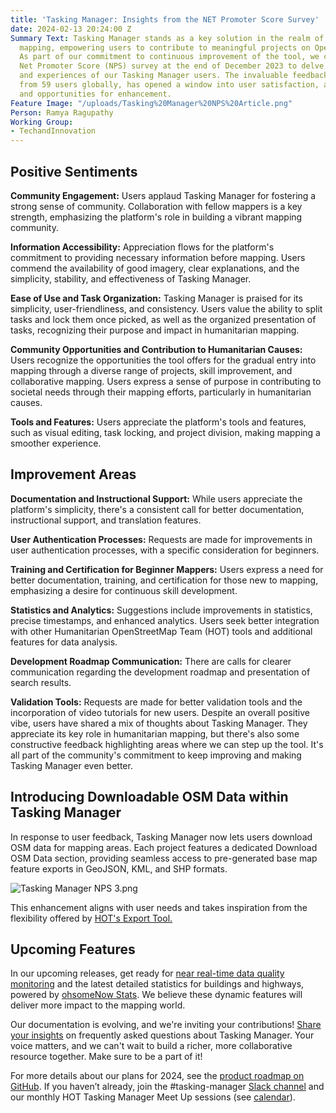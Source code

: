 ```yaml
---
title: 'Tasking Manager: Insights from the NET Promoter Score Survey'
date: 2024-02-13 20:24:00 Z
Summary Text: Tasking Manager stands as a key solution in the realm of collaborative
  mapping, empowering users to contribute to meaningful projects on OpenStreetMap.
  As part of our commitment to continuous improvement of the tool, we conducted a
  Net Promoter Score (NPS) survey at the end of December 2023 to delve into the sentiments
  and experiences of our Tasking Manager users. The invaluable feedback, received
  from 59 users globally, has opened a window into user satisfaction, areas of strength,
  and opportunities for enhancement.
Feature Image: "/uploads/Tasking%20Manager%20NPS%20Article.png"
Person: Ramya Ragupathy
Working Group:
- TechandInnovation
---
```


## Positive Sentiments

**Community Engagement:** Users applaud Tasking Manager for fostering a strong sense of community. Collaboration with fellow mappers is a key strength, emphasizing the platform's role in building a vibrant mapping community.

**Information Accessibility:** Appreciation flows for the platform's commitment to providing necessary information before mapping. Users commend the availability of good imagery, clear explanations, and the simplicity, stability, and effectiveness of Tasking Manager.

**Ease of Use and Task Organization:** Tasking Manager is praised for its simplicity, user-friendliness, and consistency. Users value the ability to split tasks and lock them once picked, as well as the organized presentation of tasks, recognizing their purpose and impact in humanitarian mapping.

**Community Opportunities and Contribution to Humanitarian Causes:** Users recognize the opportunities the tool offers for the gradual entry into mapping through a diverse range of projects, skill improvement, and collaborative mapping. Users express a sense of purpose in contributing to societal needs through their mapping efforts, particularly in humanitarian causes.

**Tools and Features:** Users appreciate the platform's tools and features, such as visual editing, task locking, and project division, making mapping a smoother experience.

## Improvement Areas

**Documentation and Instructional Support:** While users appreciate the platform's simplicity, there's a consistent call for better documentation, instructional support, and translation features.

**User Authentication Processes:** Requests are made for improvements in user authentication processes, with a specific consideration for beginners.

**Training and Certification for Beginner Mappers:** Users express a need for better documentation, training, and certification for those new to mapping, emphasizing a desire for continuous skill development.

**Statistics and Analytics:** Suggestions include improvements in statistics, precise timestamps, and enhanced analytics. Users seek better integration with other Humanitarian OpenStreetMap Team (HOT) tools and additional features for data analysis.

**Development Roadmap Communication:** There are calls for clearer communication regarding the development roadmap and presentation of search results.

**Validation Tools:** Requests are made for better validation tools and the incorporation of video tutorials for new users.
Despite an overall positive vibe, users have shared a mix of thoughts about Tasking Manager. They appreciate its key role in humanitarian mapping, but there's also some constructive feedback highlighting areas where we can step up the tool. It's all part of the community's commitment to keep improving and making Tasking Manager even better.

## Introducing Downloadable OSM Data within Tasking Manager

In response to user feedback, Tasking Manager now lets users download OSM data for mapping areas. Each project features a dedicated Download OSM Data section, providing seamless access to pre-generated base map feature exports in GeoJSON, KML, and SHP formats.
 
![Tasking Manager NPS 3.png](/uploads/Tasking%20Manager%20NPS%203.png)

This enhancement aligns with user needs and takes inspiration from the flexibility offered by [HOT's Export Tool.
](https://export.hotosm.org/v3/)

## Upcoming Features

In our upcoming releases, get ready for [near real-time data quality monitoring](https://github.com/hotosm/tasking-manager/issues/6109) and the latest detailed statistics for buildings and highways, powered by [ohsomeNow Stats](https://stats.now.ohsome.org/). We believe these dynamic features will deliver more impact to the mapping world.

Our documentation is evolving, and we're inviting your contributions! [Share your insights](https://github.com/hotosm/tasking-manager/discussions/6228) on frequently asked questions about Tasking Manager. Your voice matters, and we can't wait to build a richer, more collaborative resource together. Make sure to be a part of it!

For more details about our plans for 2024, see the [product roadmap on GitHub](https://github.com/orgs/hotosm/projects/28). If you haven’t already, join the #tasking-manager [Slack channel](https://slack.hotosm.org/) and our monthly HOT Tasking Manager Meet Up sessions (see [calendar](https://www.google.com/calendar/embed?src=hotosm.org_848e89aaiab04ag94d23rqn558%40group.calendar.google.com)).
